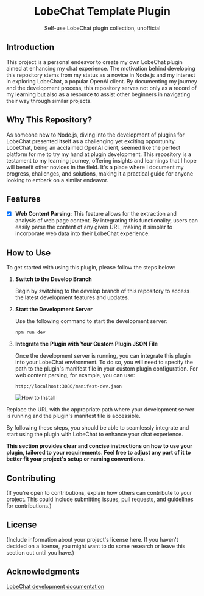 <div align="center"><a name="readme-top"></a>


<h1>LobeChat Template Plugin</h1>

Self-use LobeChat plugin collection, unofficial<br/>
</div>

## Introduction

This project is a personal endeavor to create my own LobeChat plugin aimed at enhancing my chat experience. The motivation behind developing this repository stems from my status as a novice in Node.js and my interest in exploring LobeChat, a popular OpenAI client. By documenting my journey and the development process, this repository serves not only as a record of my learning but also as a resource to assist other beginners in navigating their way through similar projects.

## Why This Repository?

As someone new to Node.js, diving into the development of plugins for LobeChat presented itself as a challenging yet exciting opportunity. LobeChat, being an acclaimed OpenAI client, seemed like the perfect platform for me to try my hand at plugin development. This repository is a testament to my learning journey, offering insights and learnings that I hope will benefit other novices in the field. It's a place where I document my progress, challenges, and solutions, making it a practical guide for anyone looking to embark on a similar endeavor.


## Features

- [x] **Web Content Parsing**: This feature allows for the extraction and analysis of web page content. By integrating this functionality, users can easily parse the content of any given URL, making it simpler to incorporate web data into their LobeChat experience.

## How to Use

To get started with using this plugin, please follow the steps below:

1. **Switch to the Develop Branch**

   Begin by switching to the develop branch of this repository to access the latest development features and updates.

2. **Start the Development Server**

   Use the following command to start the development server:

   ```bash
   npm run dev

3. **Integrate the Plugin with Your Custom Plugin JSON File**

      Once the development server is running, you can integrate this plugin into your LobeChat environment. To do so, you will need to specify the path to the plugin's manifest file in your custom plugin configuration. For web content parsing, for example, you can use:

    ```plain text
    http://localhost:3080/manifest-dev.json
    ```
   ![How to Install](./how-to-install.png)

Replace the URL with the appropriate path where your development server is running and the plugin's manifest file is accessible.

By following these steps, you should be able to seamlessly integrate and start using the plugin with LobeChat to enhance your chat experience.

**This section provides clear and concise instructions on how to use your plugin, tailored to your requirements. Feel free to adjust any part of it to better fit your project's setup or naming conventions.**


## Contributing

(If you're open to contributions, explain how others can contribute to your project. This could include submitting issues, pull requests, and guidelines for contributions.)

## License

(Include information about your project's license here. If you haven't decided on a license, you might want to do some research or leave this section out until you have.)

## Acknowledgments

[LobeChat development documentation](https://chat-docs.lobehub.com/zh/usage/plugins/development)
